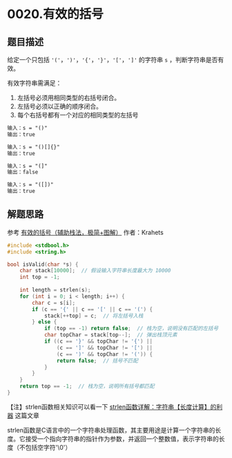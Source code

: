 # 0020.有效的括号

## 题目描述

给定一个只包括 `'('`，`')'`，`'{'`，`'}'`，`'['`，`']'` 的字符串 `s` ，判断字符串是否有效。

有效字符串需满足：

1. 左括号必须用相同类型的右括号闭合。
2. 左括号必须以正确的顺序闭合。
3. 每个右括号都有一个对应的相同类型的左括号

```html
输入：s = "()"
输出：true

输入：s = "()[]{}"
输出：true

输入：s = "(]"
输出：false

输入：s = "([])"
输出：true
```

## 解题思路

参考 [有效的括号（辅助栈法，极简+图解）](https://leetcode.cn/problems/valid-parentheses/solutions/9185/valid-parentheses-fu-zhu-zhan-fa-by-jin407891080/)  作者：Krahets 

```c
#include <stdbool.h>
#include <string.h>

bool isValid(char *s) {
    char stack[10000];  // 假设输入字符串长度最大为 10000
    int top = -1;
    
    int length = strlen(s);
    for (int i = 0; i < length; i++) {
        char c = s[i];
        if (c == '{' || c == '[' || c == '(') {
            stack[++top] = c;  // 将左括号入栈
        } else {
            if (top == -1) return false;  // 栈为空，说明没有匹配的左括号
            char topChar = stack[top--];  // 弹出栈顶元素
            if ((c == '}' && topChar != '{') ||
                (c == ']' && topChar != '[') ||
                (c == ')' && topChar != '(')) {
                return false;  // 括号不匹配
            }
        }
    }
    return top == -1;  // 栈为空，说明所有括号都匹配
}

```

【注】strlen函数相关知识可以看一下 [strlen函数详解：字符串【长度计算】的利器](https://blog.csdn.net/weixin_65931202/article/details/133608862) 这篇文章

strlen函数是C语言中的一个字符串处理函数，其主要用途是计算一个字符串的长度。它接受一个指向字符串的指针作为参数，并返回一个整数值，表示字符串的长度（不包括空字符'\0'）

